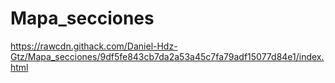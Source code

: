 # Mapa_secciones
https://rawcdn.githack.com/Daniel-Hdz-Gtz/Mapa_secciones/9df5fe843cb7da2a53a45c7fa79adf15077d84e1/index.html
